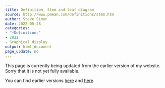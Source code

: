 ```yaml
---
title: Definition, Stem and leaf diagram
source: http://www.pmean.com/definitions/stem.htm
author: Steve Simon
date: 2022-05-28
categories:
- "*Definitions"
- 2022
- Graphical display
output: html_document
page_update: no
---
```


This page is currently being updated from the earlier version of my website. Sorry that it is not yet fully available.

<!---More--->

You can find earlier versions [here][sim1] and [here][sim2].

[sim1]: http://www.pmean.com/definitions/stem.htm
[sim2]: http://new.pmean.com/definition-stem-and-leaf/
